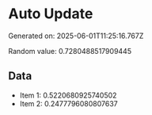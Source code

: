 # Auto Update

Generated on: 2025-06-01T11:25:16.767Z

Random value: 0.7280488517909445

## Data

- Item 1: 0.5220680925740502
- Item 2: 0.2477796080807637